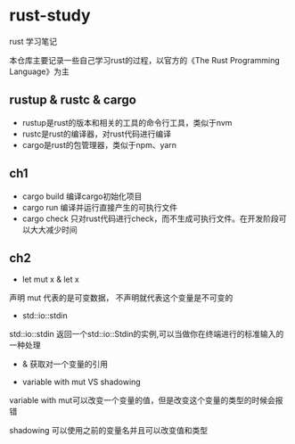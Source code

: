 # rust-study
rust 学习笔记

本仓库主要记录一些自己学习rust的过程，以官方的《The Rust Programming Language》为主

## rustup & rustc & cargo

- rustup是rust的版本和相关的工具的命令行工具，类似于nvm
- rustc是rust的编译器，对rust代码进行编译
- cargo是rust的包管理器，类似于npm、yarn

## ch1

- cargo build 编译cargo初始化项目
- cargo run 编译并运行直接产生的可执行文件
- cargo check 只对rust代码进行check，而不生成可执行文件。在开发阶段可以大大减少时间

## ch2

- let mut x & let x

声明 mut 代表的是可变数据， 不声明就代表这个变量是不可变的

- std::io::stdin

std::io::stdin 返回一个std::io::Stdin的实例,可以当做你在终端进行的标准输入的一种处理

- &
获取对一个变量的引用

- variable with mut VS shadowing

variable with mut可以改变一个变量的值，但是改变这个变量的类型的时候会报错

shadowing 可以使用之前的变量名并且可以改变值和类型 